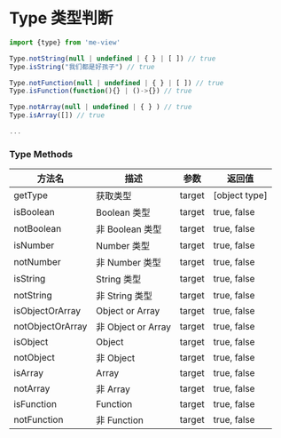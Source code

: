 
# Type 类型判断
``` js
import {type} from 'me-view'

Type.notString(null | undefined | { } | [ ]) // true
Type.isString("我们都是好孩子") // true

Type.notFunction(null | undefined | { } | [ ]) // true
Type.isFunction(function(){} | ()->{}) // true

Type.notArray(null | undefined | { } ) // true
Type.isArray([]) // true

...
```
### Type Methods

| 方法名           | 描述               | 参数   | 返回值      |
| ---------------- | ------------------ | ------ | ----------- |
| getType          | 获取类型           | target | [object type] |
| isBoolean        | Boolean 类型       | target | true, false |
| notBoolean       | 非 Boolean 类型    | target | true, false |
| isNumber         | Number 类型        | target | true, false |
| notNumber        | 非 Number 类型     | target | true, false |
| isString         | String 类型        | target | true, false |
| notString        | 非 String 类型     | target | true, false |
| isObjectOrArray  | Object or Array    | target | true, false |
| notObjectOrArray | 非 Object or Array | target | true, false |
| isObject         | Object             | target | true, false |
| notObject        | 非 Object          | target | true, false |
| isArray          | Array              | target | true, false |
| notArray         | 非 Array           | target | true, false |
| isFunction       | Function           | target | true, false |
| notFunction      | 非 Function        | target | true, false |